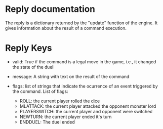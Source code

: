 # Reply documentation
The reply is a dictionary returned by the "update" function 
of the engine. It gives information about the result of a 
command execution.

# Reply Keys
- valid: True if the command is a legal move in the game, 
    i.e., it changed the state of the duel

- message: A string with text on the result of the command

- flags: list of strings that indicate the ocurrence of an
    event triggered by the command. List of flags:

    - ROLL:         the current player rolled the dice
    - MLATTACK:     the current player attacked the opponent 
                    monster lord
    - PLAYERSWITCH: the current player and opponent 
                    were switched
    - NEWTURN:      the current player ended it's turn
    - ENDDUEL:      The duel ended
